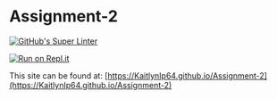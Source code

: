 # Assignment-2

[![GitHub's Super Linter](https://github.com/KaitlynIp64/Assignment-2/workflows/GitHub's%20Super%20Linter/badge.svg)](https://github.com/KaitlynIp64/Assignment-2/actions)

[![Run on Repl.it](https://repl.it/badge/github/KaitlynIp64/Assignment-2)](https://repl.it/github/KaitlynIp64/Assignment-2)

This site can be found at: [https://KaitlynIp64.github.io/Assignment-2](https://KaitlynIp64.github.io/Assignment-2)
